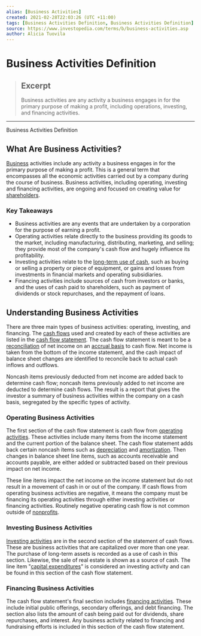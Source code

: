 ```yaml
---
alias: [Business Activities]
created: 2021-02-28T22:03:26 (UTC +11:00)
tags: [Business Activities Definition, Business Activities Definition]
source: https://www.investopedia.com/terms/b/business-activities.asp
author: Alicia Tuovila
---
```


# Business Activities Definition

> ## Excerpt
> Business activities are any activity a business engages in for the primary purpose of making a profit, including operations, investing, and financing activities.

---

Business Activities Definition
## What Are Business Activities?

[Business](https://www.investopedia.com/terms/b/business.asp) activities include any activity a business engages in for the primary purpose of making a profit. This is a general term that encompasses all the economic activities carried out by a company during the course of business. Business activities, including operating, investing and financing activities, are ongoing and focused on creating value for [shareholders](https://www.investopedia.com/terms/s/shareholder.asp).

### Key Takeaways

-   Business activities are any events that are undertaken by a corporation for the purpose of earning a profit.
-   Operating activities relate directly to the business providing its goods to the market, including manufacturing, distributing, marketing, and selling; they provide most of the company's cash flow and hugely influence its profitability.
-   Investing activities relate to the [long-term use of cash](https://www.investopedia.com/articles/investing/112513/cash-flow-statement-analyzing-cash-flow-investing-activities.asp), such as buying or selling a property or piece of equipment, or gains and losses from investments in financial markets and operating subsidiaries.
-   Financing activities include sources of cash from investors or banks, and the uses of cash paid to shareholders, such as payment of dividends or stock repurchases, and the repayment of loans.

## Understanding Business Activities

There are three main types of business activities: operating, investing, and financing. The [cash flows](https://www.investopedia.com/terms/c/cashflow.asp) used and created by each of these activities are listed in the [cash flow statement](https://www.investopedia.com/investing/what-is-a-cash-flow-statement/). The cash flow statement is meant to be a [reconciliation](https://www.investopedia.com/terms/r/reconciliation.asp) of net income on an [accrual basis](https://www.investopedia.com/terms/a/accrualaccounting.asp) to cash flow. Net income is taken from the bottom of the income statement, and the cash impact of balance sheet changes are identified to reconcile back to actual cash inflows and outflows.

Noncash items previously deducted from net income are added back to determine cash flow; noncash items previously added to net income are deducted to determine cash flows. The result is a report that gives the investor a summary of business activities within the company on a cash basis, segregated by the specific types of activity.

### Operating Business Activities

The first section of the cash flow statement is cash flow from [operating activities](https://www.investopedia.com/terms/o/operating-activities.asp). These activities include many items from the income statement and the current portion of the balance sheet. The cash flow statement adds back certain noncash items such as [depreciation](https://www.investopedia.com/terms/d/depreciation.asp) and [amortization](https://www.investopedia.com/terms/a/amortization.asp). Then changes in balance sheet line items, such as accounts receivable and accounts payable, are either added or subtracted based on their previous impact on net income.

These line items impact the net income on the income statement but do not result in a movement of cash in or out of the company. If cash flows from operating business activities are negative, it means the company must be financing its operating activities through either investing activities or financing activities. Routinely negative operating cash flow is not common outside of [nonprofits](https://www.investopedia.com/terms/n/non-profitorganization.asp).

### Investing Business Activities

[Investing activities](https://www.investopedia.com/articles/financial-theory/11/cash-flow-from-investing.asp) are in the second section of the statement of cash flows. These are business activities that are capitalized over more than one year. The purchase of long-term assets is recorded as a use of cash in this section. Likewise, the sale of real estate is shown as a source of cash. The line item "[capital expenditures](https://www.investopedia.com/terms/c/capitalexpenditure.asp)" is considered an investing activity and can be found in this section of the cash flow statement.

### Financing Business Activities

The cash flow statement's final section includes [financing activities](https://www.investopedia.com/terms/c/cashflowfromfinancing.asp). These include initial public offerings, secondary offerings, and debt financing. The section also lists the amount of cash being paid out for dividends, share repurchases, and interest. Any business activity related to financing and fundraising efforts is included in this section of the cash flow statement.
